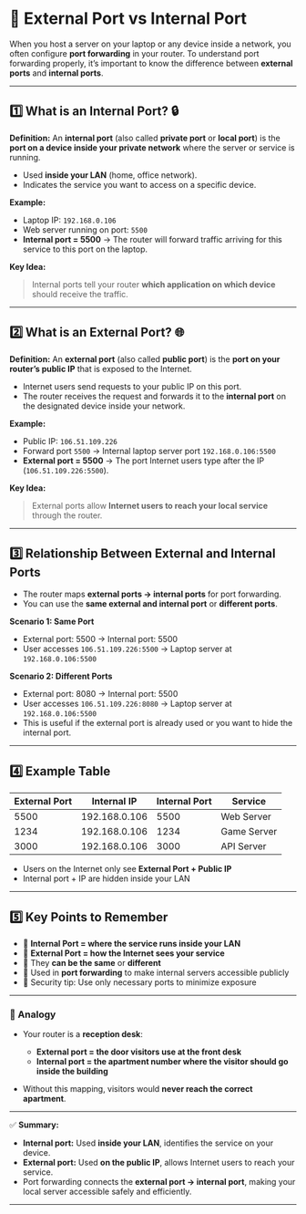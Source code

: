 

# 📌 External Port vs Internal Port

When you host a server on your laptop or any device inside a network, you often configure **port forwarding** in your router. To understand port forwarding properly, it’s important to know the difference between **external ports** and **internal ports**.

---

## 1️⃣ What is an Internal Port? 🔒

**Definition:**
An **internal port** (also called **private port** or **local port**) is the **port on a device inside your private network** where the server or service is running.

* Used **inside your LAN** (home, office network).
* Indicates the service you want to access on a specific device.

**Example:**

* Laptop IP: `192.168.0.106`
* Web server running on port: `5500`
* **Internal port = 5500** → The router will forward traffic arriving for this service to this port on the laptop.

**Key Idea:**

> Internal ports tell your router **which application on which device** should receive the traffic.

---

## 2️⃣ What is an External Port? 🌐

**Definition:**
An **external port** (also called **public port**) is the **port on your router’s public IP** that is exposed to the Internet.

* Internet users send requests to your public IP on this port.
* The router receives the request and forwards it to the **internal port** on the designated device inside your network.

**Example:**

* Public IP: `106.51.109.226`
* Forward port `5500` → Internal laptop server port `192.168.0.106:5500`
* **External port = 5500** → The port Internet users type after the IP (`106.51.109.226:5500`).

**Key Idea:**

> External ports allow **Internet users to reach your local service** through the router.

---

## 3️⃣ Relationship Between External and Internal Ports

* The router maps **external ports → internal ports** for port forwarding.
* You can use the **same external and internal port** or **different ports**.

**Scenario 1: Same Port**

* External port: 5500 → Internal port: 5500
* User accesses `106.51.109.226:5500` → Laptop server at `192.168.0.106:5500`

**Scenario 2: Different Ports**

* External port: 8080 → Internal port: 5500
* User accesses `106.51.109.226:8080` → Laptop server at `192.168.0.106:5500`
* This is useful if the external port is already used or you want to hide the internal port.

---

## 4️⃣ Example Table

| External Port | Internal IP   | Internal Port | Service     |
| ------------- | ------------- | ------------- | ----------- |
| 5500          | 192.168.0.106 | 5500          | Web Server  |
| 1234          | 192.168.0.106 | 1234          | Game Server |
| 3000          | 192.168.0.106 | 3000          | API Server  |

* Users on the Internet only see **External Port + Public IP**
* Internal port + IP are hidden inside your LAN

---

## 5️⃣ Key Points to Remember

* 🔹 **Internal Port = where the service runs inside your LAN**
* 🔹 **External Port = how the Internet sees your service**
* 🔹 They **can be the same** or **different**
* 🔹 Used in **port forwarding** to make internal servers accessible publicly
* 🔹 Security tip: Use only necessary ports to minimize exposure

---

### 🔹 Analogy

* Your router is a **reception desk**:

  * **External port = the door visitors use at the front desk**
  * **Internal port = the apartment number where the visitor should go inside the building**
* Without this mapping, visitors would **never reach the correct apartment**.

---

✅ **Summary:**

* **Internal port:** Used **inside your LAN**, identifies the service on your device.
* **External port:** Used **on the public IP**, allows Internet users to reach your service.
* Port forwarding connects the **external port → internal port**, making your local server accessible safely and efficiently.

---